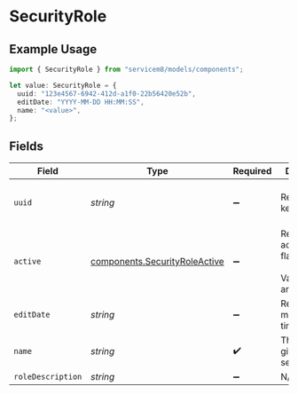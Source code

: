 # SecurityRole

## Example Usage

```typescript
import { SecurityRole } from "servicem8/models/components";

let value: SecurityRole = {
  uuid: "123e4567-6942-412d-a1f0-22b56420e52b",
  editDate: "YYYY-MM-DD HH:MM:SS",
  name: "<value>",
};
```

## Fields

| Field                                                                          | Type                                                                           | Required                                                                       | Description                                                                    | Example                                                                        |
| ------------------------------------------------------------------------------ | ------------------------------------------------------------------------------ | ------------------------------------------------------------------------------ | ------------------------------------------------------------------------------ | ------------------------------------------------------------------------------ |
| `uuid`                                                                         | *string*                                                                       | :heavy_minus_sign:                                                             | Record UUID key                                                                | 123e4567-6942-412d-a1f0-22b56420e52b                                           |
| `active`                                                                       | [components.SecurityRoleActive](../../models/components/securityroleactive.md) | :heavy_minus_sign:                                                             | Record active/deleted flag. <br/><br/>Valid values are [0,1]                   |                                                                                |
| `editDate`                                                                     | *string*                                                                       | :heavy_minus_sign:                                                             | Record last modified timestamp                                                 | YYYY-MM-DD HH:MM:SS                                                            |
| `name`                                                                         | *string*                                                                       | :heavy_check_mark:                                                             | The name given to the security role                                            |                                                                                |
| `roleDescription`                                                              | *string*                                                                       | :heavy_minus_sign:                                                             | N/A                                                                            |                                                                                |